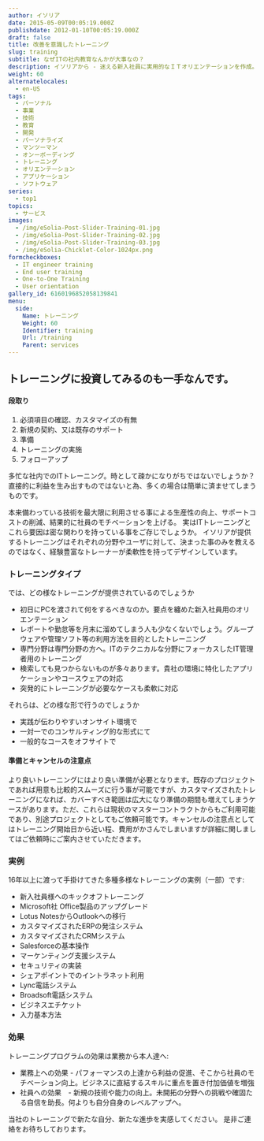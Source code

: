 ```yaml
---
author: イソリア
date: 2015-05-09T00:05:19.000Z
publishdate: 2012-01-10T00:05:19.000Z
draft: false
title: 改善を意識したトレーニング
slug: training
subtitle: なぜITの社内教育なんかが大事なの？
description: イソリアから - 迷える新入社員に実用的なＩＴオリエンテーションを作成。初歩的ものから専門的なトレーニングまで
weight: 60
alternatelocales:
  - en-US
tags:
  - パーソナル
  - 事業
  - 技術
  - 教育
  - 開発
  - パーソナライズ
  - マンツーマン
  - オンーボーディング
  - トレーニング
  - オリエンテーション
  - アプリケーション
  - ソフトウェア
series:
  - top1
topics:
  - サービス
images:
  - /img/eSolia-Post-Slider-Training-01.jpg
  - /img/eSolia-Post-Slider-Training-02.jpg
  - /img/eSolia-Post-Slider-Training-03.jpg
  - /img/eSolia-Chicklet-Color-1024px.png
formcheckboxes:
  - IT engineer training
  - End user training
  - One-to-One Training
  - User orientation
gallery_id: 6160196852058139841
menu:
  side:
    Name: トレーニング
    Weight: 60
    Identifier: training
    Url: /training
    Parent: services
---
```


## トレーニングに投資してみるのも一手なんです。

<div class="esolia-card-panel teal darken-4 z-depth-1">
  <h4 class="center green-text text-accent-3">段取り</h4>
    <ol>
      <li class="white-text">必須項目の確認、カスタマイズの有無</li>
      <li class="white-text">新規の契約、又は既存のサポート</li>
      <li class="white-text">準備</li>
      <li class="white-text">トレーニングの実施</li>
      <li class="white-text">フォローアップ</li>
    </ol>
</div>

多忙な社内でのITトレーニング。時として疎かになりがちではないでしょうか？
直接的に利益を生み出すものではないと為、多くの場合は簡単に済ませてしまうものです。


本来備わっている技術を最大限に利用させる事による生産性の向上、サポートコストの削減、結果的に社員のモチベーションを上げる。
実はITトレーニングとこれら要因は密な関わりを持っている事をご存じでしょうか。
イソリアが提供するトレーニングはそれぞれの分野やユーザに対して、決まった事のみを教えるのではなく、経験豊富なトレーナーが柔軟性を持ってデザインしています。


### トレーニングタイプ

では、どの様なトレーニングが提供されているのでしょうか

* 初日にPCを渡されて何をするべきなのか。要点を纏めた新入社員用のオリエンテーション
* レポートや勤怠等を月末に溜めてしまう人も少なくないでしょう。グループウェアや管理ソフト等の利用方法を目的としたトレーニング
* 専門分野は専門分野の方へ。ITのテクニカルな分野にフォーカスしたIT管理者用のトレーニング
* 検索しても見つからないものが多々あります。貴社の環境に特化したアプリケーションやコースウェアの対応
* 突発的にトレーニングが必要なケースも柔軟に対応

それらは、どの様な形で行うのでしょうか 

* 実践が伝わりやすいオンサイト環境で
* 一対一でのコンサルティング的な形式にて
* 一般的なコースをオフサイトで

#### 準備とキャンセルの注意点

より良いトレーニングにはより良い準備が必要となります。既存のプロジェクトであれば用意も比較的スムーズに行う事が可能ですが、カスタマイズされたトレーニングになれば、カバーすべき範囲は広大になり準備の期間も増えてしまうケースがあります。ただ、これらは現状のマスターコントラクトからもご利用可能であり、別途プロジェクトとしてもご依頼可能です。キャンセルの注意点としてはトレーニング開始日から近い程、費用がかさんでしまいますが詳細に関しましてはご依頼時にご案内させていただきます。

### 実例

16年以上に渡って手掛けてきた多種多様なトレーニングの実例（一部）です:

* 新入社員様へのキックオフトレーニング
* Microsoft社 Office製品のアップグレード
* Lotus NotesからOutlookへの移行
* カスタマイズされたERPの発注システム
* カスタマイズされたCRMシステム
* Salesforceの基本操作
* マーケンティング支援システム
* セキュリティの実装
* シェアポイントでのイントラネット利用
* Lync電話システム
* Broadsoft電話システム
* ビジネスエチケット
* 入力基本方法


### 効果

トレーニングプログラムの効果は業務から本人達へ:

* 業務上への効果 - パフォーマンスの上達から利益の促進、そこから社員のモチベーション向上。ビジネスに直結するスキルに重点を置き付加価値を増強
* 社員への効果　- 新規の技術や能力の向上。未開拓の分野への挑戦や確固たる自信を助長。何よりも自分自身のレベルアップへ。

当社のトレーニングで新たな自分、新たな進歩を実感してください。
是非ご連絡をお待ちしております。

